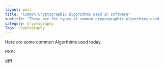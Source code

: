 ```yaml
---
layout: post
title: "Common Cryptographic algorithms used in software"
subtitle: "These are the types of common crpytographic algorthims used today"
category: Cryptography
Tags: Cryptography
---
```


Here are some common Algorthims used today.

RSA:

dfff
